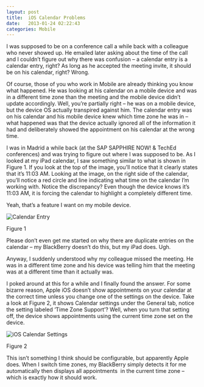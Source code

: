 ```yaml
---
layout: post
title:  iOS Calendar Problems
date:   2013-01-24 02:22:43
categories: Mobile
---
```

I was supposed to be on a conference call a while back with a colleague who never showed up. He emailed later asking about the time of the call and I couldn’t figure out why there was confusion – a calendar entry is a calendar entry, right? As long as he accepted the meeting invite, it should be on his calendar, right? Wrong.

Of course, those of you who work in Mobile are already thinking you know what happened. He was looking at his calendar on a mobile device and was in a different time zone than the meeting and the mobile device didn’t update accordingly. Well, you’re partially right – he was on a mobile device, but the device OS actually transpired against him. The calendar entry was on his calendar and his mobile device knew which time zone he was in – what happened was that the device actually ignored all of the information it had and deliberately showed the appointment on his calendar at the wrong time.

I was in Madrid a while back (at the SAP SAPPHIRE NOW! & TechEd conferences) and was trying to figure out where I was supposed to be. As I looked at my iPad calendar, I saw something similar to what is shown in Figure 1. If you look at the top of the image, you’ll notice that it clearly states that it’s 11:03 AM. Looking at the image, on the right side of the calendar, you’ll notice a red circle and line indicating what time on the calendar I’m working with. Notice the discrepancy? Even though the device knows it’s 11:03 AM, it is forcing the calendar to highlight a completely different time. 

Yeah, that’s a feature I want on my mobile device.

![Calendar Entry](images/stories/2013/calendar-entry.png "Calendar Entry")

Figure 1

Please don’t even get me started on why there are duplicate entries on the calendar – my BlackBerry doesn’t do this, but my iPad does. Ugh.

Anyway, I suddenly understood why my colleague missed the meeting. He was in a different time zone and his device was telling him that the meeting was at a different time than it actually was.

I poked around at this for a while and I finally found the answer. For some bizarre reason, Apple iOS doesn’t show appointments on your calendar at the correct time unless you change one of the settings on the device. Take a look at Figure 2, it shows Calendar settings under the General tab, notice the setting labeled ‘Time Zone Support’? Well, when you turn that setting off, the device shows appointments using the current time zone set on the device.

![iOS Calendar Settings](images/stories/2013/ios_calendar_settings.png "iOS Calendar Settings")

Figure 2

This isn’t something I think should be configurable, but apparently Apple does. When I switch time zones, my BlackBerry simply detects it for me automatically then displays all appointments  in the current time zone – which is exactly how it should work.